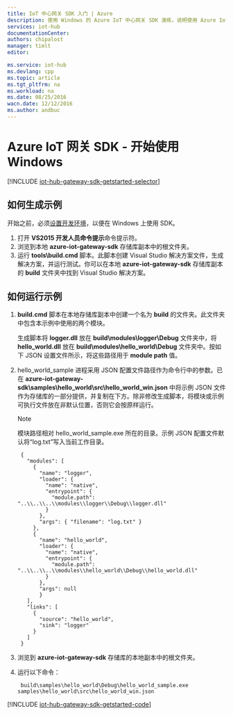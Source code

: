 ```yaml
---
title: IoT 中心网关 SDK 入门 | Azure
description: 使用 Windows 的 Azure IoT 中心网关 SDK 演练，说明使用 Azure IoT 中心网关 SDK 时应理解的关键概念。
services: iot-hub
documentationCenter: 
authors: chipalost
manager: timlt
editor: 

ms.service: iot-hub
ms.devlang: cpp
ms.topic: article
ms.tgt_pltfrm: na
ms.workload: na
ms.date: 08/25/2016
wacn.date: 12/12/2016
ms.author: andbuc
---
```


# Azure IoT 网关 SDK - 开始使用 Windows

[!INCLUDE [iot-hub-gateway-sdk-getstarted-selector](../../includes/iot-hub-gateway-sdk-getstarted-selector.md)]

## 如何生成示例

开始之前，必须[设置开发环境][lnk-setupdevbox]，以便在 Windows 上使用 SDK。

1. 打开 **VS2015 开发人员命令提示**命令提示符。
2. 浏览到本地 **azure-iot-gateway-sdk** 存储库副本中的根文件夹。
3. 运行 **tools\\build.cmd** 脚本。此脚本创建 Visual Studio 解决方案文件，生成解决方案，并运行测试。你可以在本地 **azure-iot-gateway-sdk** 存储库副本的 **build** 文件夹中找到 Visual Studio 解决方案。

## 如何运行示例
1. **build.cmd** 脚本在本地存储库副本中创建一个名为 **build** 的文件夹。此文件夹中包含本示例中使用的两个模块。
   
    生成脚本将 **logger.dll** 放在 **build\\modules\\logger\\Debug** 文件夹中，将 **hello\_world.dll** 放在 **build\\modules\\hello\_world\\Debug** 文件夹中。按如下 JSON 设置文件所示，将这些路径用于 **module path** 值。
2. hello\_world\_sample 进程采用 JSON 配置文件路径作为命令行中的参数。已在 **azure-iot-gateway-sdk\\samples\\hello\_world\\src\\hello\_world\_win.json** 中将示例 JSON 文件作为存储库的一部分提供，并复制在下方。除非修改生成脚本，将模块或示例可执行文件放在非默认位置，否则它会按原样运行。

    > [!NOTE]
   模块路径相对 hello\_world\_sample.exe 所在的目录。示例 JSON 配置文件默认将“log.txt”写入当前工作目录。
   
        {
          "modules": [
            {
              "name": "logger",
              "loader": {
                "name": "native",
                "entrypoint": {
                  "module.path": "..\\..\\..\\modules\\logger\\Debug\\logger.dll"
                }
              },
              "args": { "filename": "log.txt" }
            },
            {
              "name": "hello_world",
              "loader": {
                "name": "native",
                "entrypoint": {
                  "module.path": "..\\..\\..\\modules\\hello_world\\Debug\\hello_world.dll"
                }
              },
              "args": null
              }
          ],
          "links": [
            {
              "source": "hello_world",
              "sink": "logger"
            }
          ]
        }

3. 浏览到 **azure-iot-gateway-sdk** 存储库的本地副本中的根文件夹。

4. 运行以下命令：

        build\samples\hello_world\Debug\hello_world_sample.exe samples\hello_world\src\hello_world_win.json

[!INCLUDE [iot-hub-gateway-sdk-getstarted-code](../../includes/iot-hub-gateway-sdk-getstarted-code.md)]

<!-- Links -->

[lnk-setupdevbox]: https://github.com/Azure/azure-iot-gateway-sdk/blob/master/doc/devbox_setup.md

<!---HONumber=Mooncake_1205_2016-->